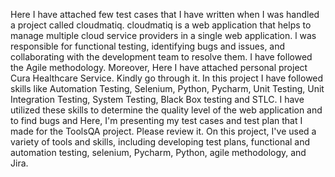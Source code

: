 Here I have attached few test cases that I have written when I was handled a project called cloudmatiq. cloudmatiq is a web application that helps to manage multiple cloud service providers in a single web application. l was responsible for functional testing, identifying bugs and issues, and
collaborating with the development team to resolve them. I have followed the Agile methodology. Moreover, Here I have attached personal project Cura Healthcare Service. Kindly go through it. In this project I have followed skills like Automation Testing, Selenium, Python, Pycharm, Unit Testing, Unit Integration Testing, System Testing, Black Box testing and STLC. I have utilized these skills to determine the quality level of the web application and to find bugs and Here, I'm presenting my test cases and test plan that I made for the ToolsQA project. Please review it. On this project, I've used a variety of tools and skills, including developing test plans, functional and automation testing, selenium, Pycharm, Python, agile methodology, and Jira. 
